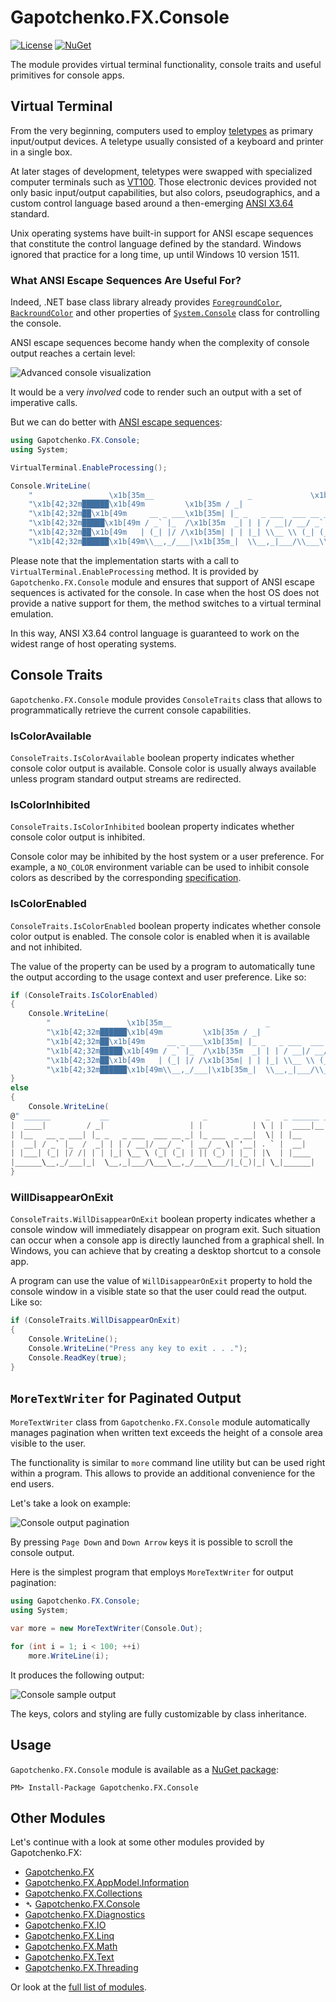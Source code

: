 # Gapotchenko.FX.Console

[![License](https://img.shields.io/badge/license-MIT-green.svg)](../../LICENSE)
[![NuGet](https://img.shields.io/nuget/v/Gapotchenko.FX.Console.svg)](https://www.nuget.org/packages/Gapotchenko.FX.Console)

The module provides virtual terminal functionality, console traits and useful primitives for console apps.

## Virtual Terminal

From the very beginning, computers used to employ [teletypes](https://en.wikipedia.org/wiki/Teleprinter) as primary input/output devices.
A teletype usually consisted of a keyboard and printer in a single box.

At later stages of development, teletypes were swapped with specialized computer terminals such as [VT100](https://en.wikipedia.org/wiki/VT100).
Those electronic devices provided not only basic input/output capabilities,
but also colors, pseudographics, and a custom control language based around a then-emerging [ANSI X3.64](https://en.wikipedia.org/wiki/ANSI_escape_code) standard.

Unix operating systems have built-in support for ANSI escape sequences that constitute the control language defined by the standard. Windows ignored that practice for a long time, up until Windows 10 version 1511.

### What ANSI Escape Sequences Are Useful For?

Indeed, .NET base class library already provides
[`ForegroundColor`](https://docs.microsoft.com/en-us/dotnet/api/system.console.foregroundcolor),
[`BackroundColor`](https://docs.microsoft.com/en-us/dotnet/api/system.console.backgroundcolor)
and other properties of [`System.Console`](https://docs.microsoft.com/en-us/dotnet/api/system.console) class
for controlling the console.

ANSI escape sequences become handy when the complexity of console output reaches a certain level:

![Advanced console visualization](../../Documentation/Assets/console-eazfuscator.net.png)

It would be a very *involved* code to render such an output with a set of imperative calls.

But we can do better with [ANSI escape sequences](https://docs.microsoft.com/en-us/windows/console/console-virtual-terminal-sequences):

```csharp
using Gapotchenko.FX.Console;
using System;

VirtualTerminal.EnableProcessing();

Console.WriteLine(
    "                 \x1b[35m__                     _             \x1b[34m_   _ ______ _______ \n" +
    "\x1b[42;32m██████\x1b[49m         \x1b[35m / _|                   | |           \x1b[34m| \\ | |  ____|__   __|\n" +
    "\x1b[42;32m██\x1b[49m     __ _ ___\x1b[35m| |_ _   _ ___  ___ __ _| |_ ___  _ __\x1b[34m|  \\| | |__     | |   \n" +
    "\x1b[42;32m█████\x1b[49m / _` |_  /\x1b[35m  _| | | / __|/ __/ _` | __/ _ \\| '__\x1b[34m| . ` |  __|    | |   \n" +
    "\x1b[42;32m██\x1b[49m   | (_| |/ /\x1b[35m| | | |_| \\__ \\ (_| (_| | || (_) | |\x1b[34m_ | |\\  | |____   | |   \n" +
    "\x1b[42;32m██████\x1b[49m\\__,_/___|\x1b[35m_|  \\__,_|___/\\___\\__,_/___\\___/|_(\x1b[34m_)|_| \\_|______|  |_|\x1b[0m");
```

Please note that the implementation starts with a call to `VirtualTerminal.EnableProcessing` method.
It is provided by `Gapotchenko.FX.Console` module and ensures that support of ANSI escape sequences is activated for the console.
In case when the host OS does not provide a native support for them, the method switches to a virtual terminal emulation.

In this way, ANSI X3.64 control language is guaranteed to work on the widest range of host operating systems.

## Console Traits

`Gapotchenko.FX.Console` module provides `ConsoleTraits` class that allows to programmatically retrieve the current console capabilities.

### IsColorAvailable

`ConsoleTraits.IsColorAvailable` boolean property indicates whether console color output is available.
Console color is usually always available unless program standard output streams are redirected.

### IsColorInhibited

`ConsoleTraits.IsColorInhibited` boolean property indicates whether console color output is inhibited.

Console color may be inhibited by the host system or a user preference.
For example, a `NO_COLOR` environment variable can be used to inhibit console colors as described by the corresponding [specification](https://no-color.org/).

### IsColorEnabled

`ConsoleTraits.IsColorEnabled` boolean property indicates whether console color output is enabled.
The console color is enabled when it is available and not inhibited.

The value of the property can be used by a program to automatically tune the output according to the usage context and user preference.
Like so:

```csharp
if (ConsoleTraits.IsColorEnabled)
{
    Console.WriteLine(
        "                 \x1b[35m__                     _             \x1b[34m_   _ ______ _______ \n" +
        "\x1b[42;32m██████\x1b[49m         \x1b[35m / _|                   | |           \x1b[34m| \\ | |  ____|__   __|\n" +
        "\x1b[42;32m██\x1b[49m     __ _ ___\x1b[35m| |_ _   _ ___  ___ __ _| |_ ___  _ __\x1b[34m|  \\| | |__     | |   \n" +
        "\x1b[42;32m█████\x1b[49m / _` |_  /\x1b[35m  _| | | / __|/ __/ _` | __/ _ \\| '__\x1b[34m| . ` |  __|    | |   \n" +
        "\x1b[42;32m██\x1b[49m   | (_| |/ /\x1b[35m| | | |_| \\__ \\ (_| (_| | || (_) | |\x1b[34m_ | |\\  | |____   | |   \n" +
        "\x1b[42;32m██████\x1b[49m\\__,_/___|\x1b[35m_|  \\__,_|___/\\___\\__,_/___\\___/|_(\x1b[34m_)|_| \\_|______|  |_|\x1b[0m");
}
else
{
    Console.WriteLine(
@" ______           __                     _             _   _ ______ _______ 
|  ____|         / _|                   | |           | \ | |  ____|__   __|
| |__   __ _ ___| |_ _   _ ___  ___ __ _| |_ ___  _ __|  \| | |__     | |   
|  __| / _` |_  /  _| | | / __|/ __/ _` | __/ _ \| '__| . ` |  __|    | |   
| |___| (_| |/ /| | | |_| \__ \ (_| (_| | || (_) | |_ | |\  | |____   | |   
|______\__,_/___|_|  \__,_|___/\___\__,_/___\___/|_(_)|_| \_|______|  |_|");
}
```

### WillDisappearOnExit

`ConsoleTraits.WillDisappearOnExit` boolean property indicates whether a console window will immediately disappear on program exit.
Such situation can occur when a console app is directly launched from a graphical shell. In Windows, you can achieve that by creating a desktop shortcut to a console app.

A program can use the value of `WillDisappearOnExit` property to hold the console window in a visible state so that the user could read the output.
Like so:

```csharp
if (ConsoleTraits.WillDisappearOnExit)
{
    Console.WriteLine();
    Console.WriteLine("Press any key to exit . . .");
    Console.ReadKey(true);
}
```

## `MoreTextWriter` for Paginated Output

`MoreTextWriter` class from `Gapotchenko.FX.Console` module automatically manages pagination when written text exceeds the height of a console area visible to the user.

The functionality is similar to `more` command line utility but can be used right within a program.
This allows to provide an additional convenience for the end users.

Let's take a look on example:

![Console output pagination](../../Documentation/Assets/console-eazfuscator.net-more.png)

By pressing `Page Down` and `Down Arrow` keys it is possible to scroll the console output.

Here is the simplest program that employs `MoreTextWriter` for output pagination:

```csharp
using Gapotchenko.FX.Console;
using System;

var more = new MoreTextWriter(Console.Out);

for (int i = 1; i < 100; ++i)
    more.WriteLine(i);
```

It produces the following output:

![Console sample output](../../Documentation/Assets/console-more-sample.png)

The keys, colors and styling are fully customizable by class inheritance.

## Usage

`Gapotchenko.FX.Console` module is available as a [NuGet package](https://nuget.org/packages/Gapotchenko.FX.Console):

```
PM> Install-Package Gapotchenko.FX.Console
```

## Other Modules

Let's continue with a look at some other modules provided by Gapotchenko.FX:

- [Gapotchenko.FX](../Gapotchenko.FX)
- [Gapotchenko.FX.AppModel.Information](../Gapotchenko.FX.AppModel.Information)
- [Gapotchenko.FX.Collections](../Gapotchenko.FX.Collections)
- &#x27B4; [Gapotchenko.FX.Console](../Gapotchenko.FX.Console)
- [Gapotchenko.FX.Diagnostics](../Gapotchenko.FX.Diagnostics.CommandLine)
- [Gapotchenko.FX.IO](../Gapotchenko.FX.IO)
- [Gapotchenko.FX.Linq](../Gapotchenko.FX.Linq)
- [Gapotchenko.FX.Math](../Gapotchenko.FX.Math)
- [Gapotchenko.FX.Text](../Gapotchenko.FX.Text)
- [Gapotchenko.FX.Threading](../Gapotchenko.FX.Threading)

Or look at the [full list of modules](..#available-modules).
